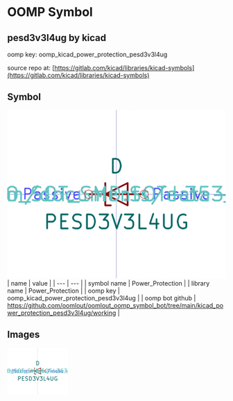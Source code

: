 # OOMP Symbol  
## pesd3v3l4ug  by kicad  
  
oomp key: oomp_kicad_power_protection_pesd3v3l4ug  
  
source repo at: [https://gitlab.com/kicad/libraries/kicad-symbols](https://gitlab.com/kicad/libraries/kicad-symbols)  
## Symbol  
  
[![working.png](working_600.png)](working.png)  
| name | value | 
| --- | --- | 
| symbol name | Power_Protection | 
| library name | Power_Protection | 
| oomp key | oomp_kicad_power_protection_pesd3v3l4ug | 
| oomp bot github | https://github.com/oomlout/oomlout_oomp_symbol_bot/tree/main/kicad_power_protection_pesd3v3l4ug/working | 
## Images  
  
[![working.png](working_140.png)](working.png)  
